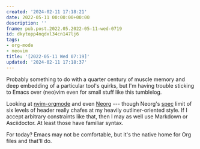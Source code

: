 ```yaml
---
created: '2024-02-11 17:18:21'
date: 2022-05-11 00:00:00+00:00
description: ''
fname: pub.post.2022.05.2022-05-11-wed-0719
id: dkytopp4nqdxl34cn147lj6
tags:
- org-mode
- neovim
title: '[2022-05-11 Wed 07:19]'
updated: '2024-02-11 17:18:37'
---
```


Probably something to do with a quarter century of muscle memory and deep embedding of a particular tool's quirks, but I'm having trouble sticking to Emacs over (neo)vim even for small stuff like this tumblelog.

Looking at [nvim-orgmode](https://nvim-orgmode.github.io) and even [Neorg](https://github.com/nvim-neorg/neorg) --- though Neorg's [spec](https://github.com/nvim-neorg/neorg/blob/main/docs/NFF-0.1-spec.md#detached-modifiers-and-their-functions) limit of six levels of header really chafes at my heavily outliner-oriented style. If I accept arbitrary constraints like that, then I may as well use Markdown or Asciidoctor. At least those have familiar syntax.

For today? Emacs may not be comfortable, but it's the native home for Org files and that'll do.